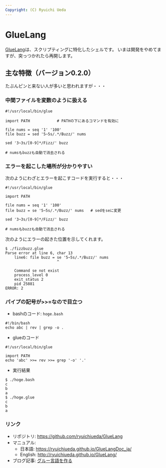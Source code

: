 ```yaml
---
Copyright: (C) Ryuichi Ueda
---
```


# GlueLang

[GlueLang](https://github.com/ryuichiueda/GlueLang)は、スクリプティングに特化したシェルです。
いまは開発をやめてますが、突っつかれたら再開します。

## 主な特徴（バージョン0.2.0）

たぶんピンと来ない人が多いと思われますが・・・

### 中間ファイルを変数のように扱える

```
#!/usr/local/bin/glue

import PATH            # PATHの下にあるコマンドを有効に

file nums = seq '1' '100'
file buzz = sed '5~5s/.*/Buzz/' nums

sed '3~3s/[0-9]*/Fizz/' buzz

# numsもbuzzも自動で消去される
```

### エラーを起こした場所が分かりやすい

次のようにわざとエラーを起こすコードを実行すると・・・

```
#!/usr/local/bin/glue

import PATH

file nums = seq '1' '100'
file buzz = se '5~5s/.*/Buzz/' nums   # sedをseに変更

sed '3~3s/[0-9]*/Fizz/' buzz

# numsもbuzzも自動で消去される
```

次のようにエラーの起きた位置を示してくれます。

```
$ ./fizzbuzz.glue
Parse error at line 6, char 13
	line6: file buzz = se '5~5s/.*/Buzz/' nums
	                   ^

	Command se not exist
	process_level 0
	exit_status 2
	pid 25881
ERROR: 2
```

### パイプの記号が>>=なので目立つ 

* bashのコード: `hoge.bash`

```
#!/bin/bash
echo abc | rev | grep -o .
```

* glueのコード

```
#!/usr/local/bin/glue

import PATH
echo 'abc' >>= rev >>= grep '-o' '.'
```

* 実行結果

```
$ ./hoge.bash
c
b
a
$ ./hoge.glue
c
b
a
```

### リンク

* リポジトリ: https://github.com/ryuichiueda/GlueLang
* マニュアル:
    - 日本語: https://ryuichiueda.github.io/GlueLangDoc_ja/
    - English: http://ryuichiueda.github.io/GlueLang/
* ブログ記事: [グルー言語を作る](https://b.ueda.tech/key.cgi?key=%E3%82%B0%E3%83%AB%E3%83%BC%E8%A8%80%E8%AA%9E%E3%82%92%E4%BD%9C%E3%82%8B)
